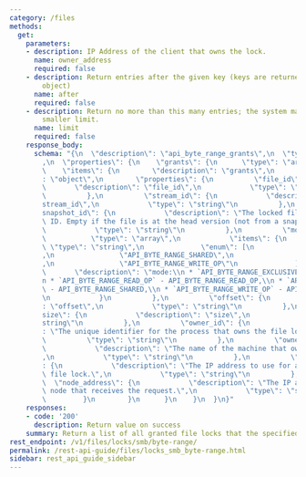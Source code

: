 ```yaml
---
category: /files
methods:
  get:
    parameters:
    - description: IP Address of the client that owns the lock.
      name: owner_address
      required: false
    - description: Return entries after the given key (keys are returned in the paging
        object)
      name: after
      required: false
    - description: Return no more than this many entries; the system may choose a
        smaller limit.
      name: limit
      required: false
    response_body:
      schema: "{\n  \"description\": \"api_byte_range_grants\",\n  \"type\": \"object\"\
        ,\n  \"properties\": {\n    \"grants\": {\n      \"type\": \"array\",\n  \
        \    \"items\": {\n        \"description\": \"grants\",\n        \"type\"\
        : \"object\",\n        \"properties\": {\n          \"file_id\": {\n     \
        \       \"description\": \"file_id\",\n            \"type\": \"string\"\n\
        \          },\n          \"stream_id\": {\n            \"description\": \"\
        stream_id\",\n            \"type\": \"string\"\n          },\n          \"\
        snapshot_id\": {\n            \"description\": \"The locked file's snapshot\
        \ ID. Empty if the file is at the head version (not from a snapshot).\",\n\
        \            \"type\": \"string\"\n          },\n          \"mode\": {\n \
        \           \"type\": \"array\",\n            \"items\": {\n             \
        \ \"type\": \"string\",\n              \"enum\": [\n                \"API_BYTE_RANGE_EXCLUSIVE\"\
        ,\n                \"API_BYTE_RANGE_SHARED\",\n                \"API_BYTE_RANGE_READ_OP\"\
        ,\n                \"API_BYTE_RANGE_WRITE_OP\"\n              ],\n       \
        \       \"description\": \"mode:\\n * `API_BYTE_RANGE_EXCLUSIVE` - API_BYTE_RANGE_EXCLUSIVE,\\\
        n * `API_BYTE_RANGE_READ_OP` - API_BYTE_RANGE_READ_OP,\\n * `API_BYTE_RANGE_SHARED`\
        \ - API_BYTE_RANGE_SHARED,\\n * `API_BYTE_RANGE_WRITE_OP` - API_BYTE_RANGE_WRITE_OP\"\
        \n            }\n          },\n          \"offset\": {\n            \"description\"\
        : \"offset\",\n            \"type\": \"string\"\n          },\n          \"\
        size\": {\n            \"description\": \"size\",\n            \"type\": \"\
        string\"\n          },\n          \"owner_id\": {\n            \"description\"\
        : \"The unique identifier for the process that owns the file lock.\",\n  \
        \          \"type\": \"string\"\n          },\n          \"owner_name\": {\n\
        \            \"description\": \"The name of the machine that owns the lock.\"\
        ,\n            \"type\": \"string\"\n          },\n          \"owner_address\"\
        : {\n            \"description\": \"The IP address to use for acquiring the\
        \ file lock.\",\n            \"type\": \"string\"\n          },\n        \
        \  \"node_address\": {\n            \"description\": \"The IP address of the\
        \ node that receives the request.\",\n            \"type\": \"string\"\n \
        \         }\n        }\n      }\n    }\n  }\n}"
    responses:
    - code: '200'
      description: Return value on success
    summary: Return a list of all granted file locks that the specified machine owns.
rest_endpoint: /v1/files/locks/smb/byte-range/
permalink: /rest-api-guide/files/locks_smb_byte-range.html
sidebar: rest_api_guide_sidebar
---
```


